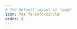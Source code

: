 ```yaml
---
# the default layout is 'page'
icon: fas fa-info-circle
order: 4
---
```

<script src="https://tryhackme.com/badge/2023674"></script>

